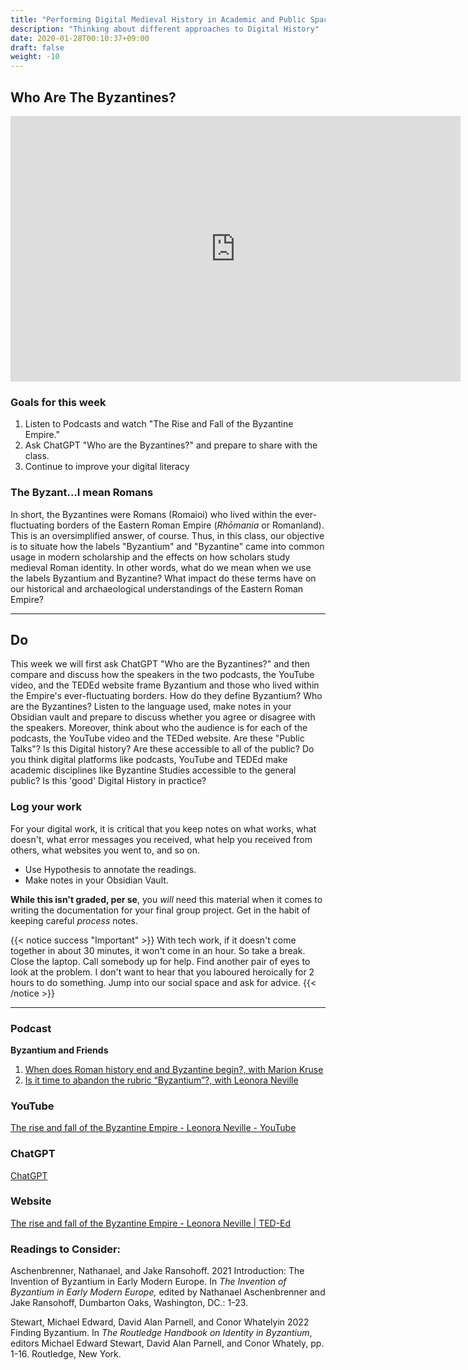 ```yaml
---
title: "Performing Digital Medieval History in Academic and Public Spaces."
description: "Thinking about different approaches to Digital History"
date: 2020-01-28T00:10:37+09:00
draft: false
weight: -10
---
```


## Who Are The Byzantines?

<iframe width="720" height="425" src="https://www.youtube.com/embed/Okph9wt8I0A?si=e59YqVnddPz8Q2P1" title="YouTube video player" frameborder="0" allow="accelerometer; autoplay; clipboard-write; encrypted-media; gyroscope; picture-in-picture; web-share" allowfullscreen></iframe>


### Goals for this week

1. Listen to Podcasts and watch "The Rise and Fall of the Byzantine Empire."
2. Ask ChatGPT "Who are the Byzantines?" and prepare to share with the class. 
3. Continue to improve your digital literacy 

### The Byzant...I mean Romans
In short, the Byzantines were Romans (Romaioi) who lived within the ever-fluctuating borders of the Eastern Roman Empire (_Rhōmania_ or Romanland). This is an oversimplified answer, of course. Thus, in this class, our objective is to situate how the labels "Byzantium" and "Byzantine" came into common usage in modern scholarship and the effects on how scholars study medieval Roman identity. In other words, what do we mean when we use the labels Byzantium and Byzantine? What impact do these terms have on our historical and archaeological understandings of the Eastern Roman Empire? 

---
## Do

This week we will first ask ChatGPT "Who are the Byzantines?" and then compare and discuss how the speakers in the two podcasts, the YouTube video, and the TEDEd website frame Byzantium and those who lived within the Empire's ever-fluctuating borders. How do they define Byzantium? Who are the Byzantines? Listen to the language used, make notes in your Obsidian vault and prepare to discuss whether you agree or disagree with the speakers. Moreover, think about who the audience is for each of the podcasts, the YouTube video and the TEDed website. Are these "Public Talks"? Is this Digital history? Are these accessible to all of the public? Do you think digital platforms like podcasts, YouTube and TEDEd make academic disciplines like Byzantine Studies accessible to the general public? Is this 'good' Digital History in practice? 

### Log your work

For your digital work, it is critical that you keep notes on what works, what doesn't, what error messages you received, what help you received from others, what websites you went to, and so on.

+ Use Hypothesis to annotate the readings.
+ Make notes in your Obsidian Vault. 

**While this isn't graded, per se**, you _will_ need this material when it comes to writing the documentation for your final group project. Get in the habit of keeping careful _process_ notes.

{{< notice success "Important" >}} With tech work, if it doesn't come together in about 30 minutes, it won't come in an hour. So take a break. Close the laptop. Call somebody up for help. Find another pair of eyes to look at the problem. I don't want to hear that you laboured heroically for 2 hours to do something. Jump into our social space and ask for advice.
{{< /notice >}}

---
### Podcast

**Byzantium and Friends**
1. [When does Roman history end and Byzantine begin?, with Marion Kruse](https://byzantiumandfriends.podbean.com/e/15-when-does-roman-history-end-and-byzantine-begin-with-marion-kruse/)
2. [Is it time to abandon the rubric “Byzantium”?, with Leonora Neville](https://byzantiumandfriends.podbean.com/e/43-is-it-time-to-abandon-the-rubric-byzantium-with-leonora-neville/) 

### YouTube

[The rise and fall of the Byzantine Empire - Leonora Neville - YouTube](https://www.youtube.com/watch?v=Okph9wt8I0A)

### ChatGPT

[ChatGPT](https://chat.openai.com/)

### Website

[The rise and fall of the Byzantine Empire - Leonora Neville | TED-Ed](https://ed.ted.com/lessons/the-rise-and-fall-of-the-byzantine-empire-leonora-neville)

### Readings to Consider:

Aschenbrenner, Nathanael, and Jake Ransohoff. 2021   Introduction: The Invention of Byzantium in Early Modern Europe. In *The Invention of Byzantium in Early Modern Europe,* edited by Nathanael Aschenbrenner and Jake Ransohoff, Dumbarton Oaks, Washington, DC.: 1-23.

Stewart, Michael Edward, David Alan Parnell, and Conor Whatelyin 2022    Finding Byzantium. In *The Routledge Handbook on Identity in Byzantium*, editors Michael Edward Stewart, David Alan Parnell, and Conor Whately, pp. 1-16.  Routledge, New York.






